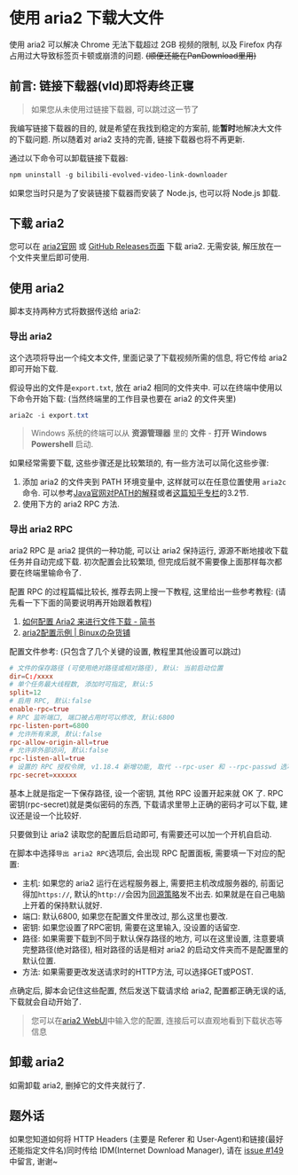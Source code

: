 # 使用 aria2 下载大文件
使用 aria2 可以解决 Chrome 无法下载超过 2GB 视频的限制, 以及 Firefox 内存占用过大导致标签页卡顿或崩溃的问题. ~~(顺便还能在PanDownload里用)~~

## 前言: 链接下载器(vld)即将寿终正寝
> 如果您从未使用过链接下载器, 可以跳过这一节了

我编写链接下载器的目的, 就是希望在我找到稳定的方案前, 能**暂时**地解决大文件的下载问题. 所以随着对 aria2 支持的完善, 链接下载器也将不再更新.

通过以下命令可以卸载链接下载器:
```powershell
npm uninstall -g bilibili-evolved-video-link-downloader
```

如果您当时只是为了安装链接下载器而安装了 Node.js, 也可以将 Node.js 卸载.

## 下载 aria2
您可以在 [aria2官网](https://aria2.github.io/) 或 [GitHub Releases页面](https://github.com/aria2/aria2/releases/latest) 下载 aria2. 无需安装, 解压放在一个文件夹里后即可使用.

## 使用 aria2
脚本支持两种方式将数据传送给 aria2:
### 导出 aria2
这个选项将导出一个纯文本文件, 里面记录了下载视频所需的信息, 将它传给 aria2 即可开始下载.

假设导出的文件是`export.txt`, 放在 aria2 相同的文件夹中. 可以在终端中使用以下命令开始下载: (当然终端里的工作目录也要在 aria2 的文件夹里)
```powershell
aria2c -i export.txt
```

> Windows 系统的终端可以从 **资源管理器** 里的 **文件** - **打开 Windows Powershell** 启动.

如果经常需要下载, 这些步骤还是比较繁琐的, 有一些方法可以简化这些步骤:

1. 添加 aria2 的文件夹到 PATH 环境变量中, 这样就可以在任意位置使用 `aria2c` 命令. 可以参考[Java官网对PATH的解释](https://www.java.com/zh_CN/download/help/path.xml)或者[这篇知乎专栏](https://zhuanlan.zhihu.com/p/67726501)的3.2节.
2. 使用下方的 aria2 RPC 方法.

### 导出 aria2 RPC
aria2 RPC 是 aria2 提供的一种功能, 可以让 aria2 保持运行, 源源不断地接收下载任务并自动完成下载. 初次配置会比较繁琐, 但完成后就不需要像上面那样每次都要在终端里输命令了.

配置 RPC 的过程篇幅比较长, 推荐去网上搜一下教程, 这里给出一些参考教程: (请先看一下下面的简要说明再开始跟着教程)
1. [如何配置 Aria2 来进行文件下载 - 简书](https://www.jianshu.com/p/ab2b0c8a077a)
2. [aria2配置示例 | Binuxの杂货铺](https://binux.blog/2012/12/aria2-examples/)

配置文件参考: (只包含了几个关键的设置, 教程里其他设置可以跳过)
```conf
# 文件的保存路径 (可使用绝对路径或相对路径), 默认: 当前启动位置
dir=C:/xxxx
# 单个任务最大线程数, 添加时可指定, 默认:5
split=12
# 启用 RPC, 默认:false
enable-rpc=true
# RPC 监听端口, 端口被占用时可以修改, 默认:6800
rpc-listen-port=6800
# 允许所有来源, 默认:false
rpc-allow-origin-all=true
# 允许非外部访问, 默认:false
rpc-listen-all=true
# 设置的 RPC 授权令牌, v1.18.4 新增功能, 取代 --rpc-user 和 --rpc-passwd 选项
rpc-secret=xxxxxx
```
基本上就是指定一下保存路径, 设一个密钥, 其他 RPC 设置开起来就 OK 了. RPC 密钥(rpc-secret)就是类似密码的东西, 下载请求里带上正确的密码才可以下载, 建议还是设一个比较好.

只要做到让 aria2 读取您的配置后启动即可, 有需要还可以加一个开机自启动.

在脚本中选择`导出 aria2 RPC`选项后, 会出现 RPC 配置面板, 需要填一下对应的配置:
- 主机: 如果您的 aria2 运行在远程服务器上, 需要把主机改成服务器的, 前面记得加`https://`, 默认的`http://`会因为[同源策略](https://developer.mozilla.org/en-US/docs/Web/Security/Same-origin_policy)发不出去. 如果就是在自己电脑上开着的保持默认就好.
- 端口: 默认6800, 如果您在配置文件里改过, 那么这里也要改.
- 密钥: 如果您设置了RPC密钥, 需要在这里输入, 没设置的话留空.
- 路径: 如果需要下载到不同于默认保存路径的地方, 可以在这里设置, 注意要填完整路径(绝对路径), 相对路径的话是相对 aria2 的启动文件夹而不是配置里的默认位置.
- 方法: 如果需要更改发送请求时的HTTP方法, 可以选择GET或POST.

点确定后, 脚本会记住这些配置, 然后发送下载请求给 aria2, 配置都正确无误的话, 下载就会自动开始了.

> 您可以在[aria2 WebUI](https://ziahamza.github.io/webui-aria2/)中输入您的配置, 连接后可以直观地看到下载状态等信息

## 卸载 aria2
如需卸载 aria2, 删掉它的文件夹就行了.

## 题外话
如果您知道如何将 HTTP Headers (主要是 Referer 和 User-Agent)和链接(最好还能指定文件名)同时传给 IDM(Internet Download Manager), 请在 [issue #149](https://github.com/the1812/Bilibili-Evolved/issues/149) 中留言, 谢谢~

